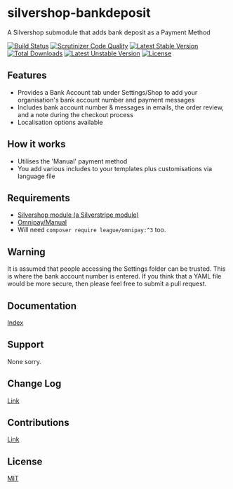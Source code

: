# silvershop-bankdeposit
A Silvershop submodule that adds bank deposit as a Payment Method

[![Build Status](https://travis-ci.org/AntonyThorpe/silvershop-bankdeposit.svg?branch=master)](https://travis-ci.org/AntonyThorpe/silvershop-bankdeposit)
[![Scrutinizer Code Quality](https://scrutinizer-ci.com/g/antonythorpe/silvershop-bankdeposit/badges/quality-score.png?b=master)](https://scrutinizer-ci.com/g/antonythorpe/silvershop-bankdeposit/?branch=master)
[![Latest Stable Version](https://poser.pugx.org/antonythorpe/silvershop-bankdeposit/v/stable)](https://packagist.org/packages/antonythorpe/silvershop-bankdeposit)
[![Total Downloads](https://poser.pugx.org/antonythorpe/silvershop-bankdeposit/downloads)](https://packagist.org/packages/antonythorpe/silvershop-bankdeposit)
[![Latest Unstable Version](https://poser.pugx.org/antonythorpe/silvershop-bankdeposit/v/unstable)](https://packagist.org/packages/antonythorpe/silvershop-bankdeposit)
[![License](https://poser.pugx.org/antonythorpe/silvershop-bankdeposit/license)](https://packagist.org/packages/antonythorpe/silvershop-bankdeposit)

## Features
* Provides a Bank Account tab under Settings/Shop to add your organisation's bank account number and payment messages
* Includes bank account number & messages in emails, the order review, and a note during the checkout process
* Localisation options available

## How it works
* Utilises the 'Manual' payment method
* You add various includes to your templates plus customisations via language file

## Requirements
* [Silvershop module (a Silverstripe module)](https://github.com/silvershop/silvershop-core)
* [Omnipay/Manual](https://github.com/thephpleague/omnipay-manual)
* Will need `composer require league/omnipay:^3` too.

## Warning
It is assumed that people accessing the Settings folder can be trusted.  This is where the bank account number is entered.  If you think that a YAML file would be more secure, then please feel free to submit a pull request.

## Documentation
[Index](/docs/en/index.md)

## Support
None sorry.

## Change Log
[Link](changelog.md)

## Contributions
[Link](contributing.md)

## License
[MIT](LICENSE)
